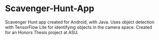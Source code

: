 # Scavenger-Hunt-App
Scavenger Hunt app created for Android, with Java. Uses object detection with TensorFlow Lite for identifying objects in the camera space. Created for an Honors Thesis project at ASU.
